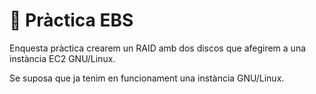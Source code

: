 # 🔨 Pràctica EBS

Enquesta pràctica crearem un RAID amb dos discos que afegirem a una instància EC2 GNU/Linux.

Se suposa que ja tenim en funcionament una instància GNU/Linux.&#x20;
